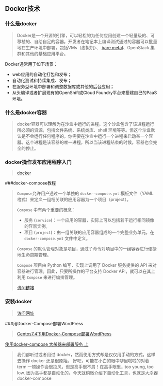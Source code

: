 ## Docker技术

### 什么是docker

> Docker是一个开源的引擎，可以轻松的为任何应用创建一个轻量级的、可移植的、自给自足的容器。开发者在笔记本上编译测试通过的容器可以批量地在生产环境中部署，包括VMs（虚拟机）、 [bare metal](http://www.whatis.com.cn/word_5275.htm)、OpenStack 集群和其他的基础应用平台。 

Docker通常用于如下场景：

- web应用的自动化打包和发布；
- 自动化测试和持续集成、发布；
- 在服务型环境中部署和调整数据库或其他的后台应用；
- 从头编译或者扩展现有的OpenShift或Cloud Foundry平台来搭建自己的PaaS环境。

### 什么是docker容器

> docker容器可以理解为在沙盒中运行的进程。这个沙盒包含了该进程运行所必须的资源，包括文件系统、系统类库、shell 环境等等。但这个沙盒默认是不会运行任何程序的。你需要在沙盒中运行一个进程来启动某一个容器。这个进程是该容器的唯一进程，所以当该进程结束的时候，容器也会完全的停止。

### docker操作发布应用程序入门

> [docker](http://www.docker.org.cn/book/docker/prepare-docker-5.html)

###docker-compose教程

> `Compose`允许用户通过一个单独的 `docker-compose.yml` 模板文件（YAML 格式）来定义一组相关联的应用容器为一个项目（project）。
>
> `Compose` 中有两个重要的概念：
>
> - 服务 (`service`)：一个应用的容器，实际上可以包括若干运行相同镜像的容器实例。
> - 项目 (`project`)：由一组关联的应用容器组成的一个完整业务单元，在 `docker-compose.yml` 文件中定义。
>
> `Compose` 的默认管理对象是项目，通过子命令对项目中的一组容器进行便捷地生命周期管理。
>
> `Compose` 项目由 Python 编写，实现上调用了 Docker 服务提供的 API 来对容器进行管理。因此，只要所操作的平台支持 Docker API，就可以在其上利用 `Compose` 来进行编排管理。
>
> [访问链接](https://www.cnblogs.com/FRESHMANS/p/8435379.html)

### 安装docker

> [访问网址](https://www.cnblogs.com/yufeng218/p/8370670.html)

###用Docker-Compose部署WordPress

> [Centos7.4下用Docker-Compose部署WordPress](https://www.fujiabin.com/2017/11/07/deploy-wordpress-with-docker-compose-in-centos7/)

[使用docker-compose 大杀器来部署服务 上](https://www.cnblogs.com/neptunemoon/p/6512121.html#toc_48)

> 我们都听过或者用过 docker，然而使用方式却是仅仅用手动的方式，这样去操作 docker 还是很原始。 好吧，可能在小白的眼中噼里啪啦的对着 term 一顿操作会很拉风，但是高手很不屑！在高手眼里…too young, too low. 因为高手都是自动化的，今天就稍微介绍下自动化工具，也就是大杀器 docker-compose